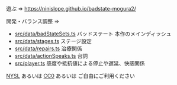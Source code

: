 遊ぶ => https://ninislope.github.io/badstate-mogura2/

開発・バランス調整 =>

- [src/data/badStateSets.ts](src/data/badStateSets.ts) バッドステート 本作のメインディッシュ
- [src/data/stages.ts](src/data/stages.ts) ステージ設定
- [src/data/repairs.ts](src/data/repairs.ts) 治療関係
- [src/data/actionSpeaks.ts](src/data/actionSpeaks.ts) 台詞
- [src/player.ts](src/player.ts) 感度や抵抗値による停止や遅延、快感関係

[NYSL](http://www.kmonos.net/nysl/) あるいは [CC0](https://creativecommons.org/publicdomain/zero/1.0/deed.ja) あるいは ご自由にご利用ください
